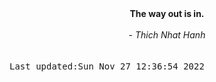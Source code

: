 
<div align="center"><b><span>The way out is in.</span></b><br><br><i> - Thich Nhat Hanh</i></div>
<br><br><kbd>Last updated:Sun Nov 27 12:36:54 2022</kbd>